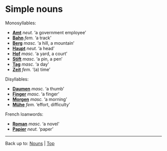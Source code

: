 # Simple nouns

Monosyllables:
- **[Amt](a/am/Amt.md)** *neut.* ‘a government employee’
- **[Bahn](b/ba/Bahn.md)** *fem.* ‘a track’
- **[Berg](b/be/Berg.md)** *masc.* ‘a hill, a mountain’
- **[Haupt](h/ha/Haupt.md)** *neut.* ‘a head’
- **[Hof](h/ho/Hof.md)** *masc.* ‘a yard, a court’
- **[Stift](s/st/Stift.md)** *masc.* ‘a pin, a pen’
- **[Tag](t/ta/Tag.md)** *masc.* ‘a day’
- **[Zeit](z/ze/Zeit.md)** *fem.* ‘(a) time’

Disyllables:
- **[Daumen](d/da/Daumen.md)** *masc.* ‘a thumb’
- **[Finger](f/fi/Finger.md)** *masc.* ‘a finger’
- **[Morgen](m/mo/Morgen.md)** *masc.* ‘a morning’
- **[Mühe](m/mue/Muehe.md)** *fem.* ‘effort, difficulty’

French loanwords:
- **[Roman](r/ro/Roman.md)** *masc.* ‘a novel’
- **[Papier](p/pa/Papier.md)** *neut.* ‘paper’

----

Back up to: [Nouns](index.md) | [Top](../index.md)
